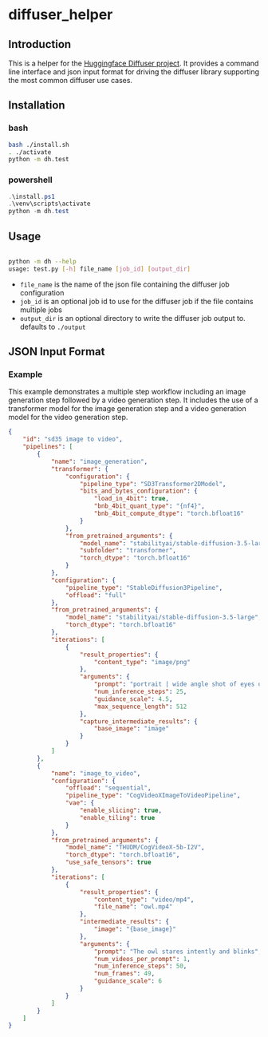 # diffuser_helper

## Introduction

This is a helper for the [Huggingface Diffuser project](https://github.com/huggingface/diffusers). It provides a command line interface and json input format for driving the diffuser library supporting the most common diffuser use cases.

## Installation

### bash

```bash
bash ./install.sh
. ./activate
python -m dh.test
```

### powershell

```powershell
.\install.ps1
.\venv\scripts\activate 
python -m dh.test
```

## Usage

```bash

python -m dh --help
usage: test.py [-h] file_name [job_id] [output_dir]
```

- `file_name` is the name of the json file containing the diffuser job configuration
- `job_id` is an optional job id to use for the diffuser job if the file contains multiple jobs
- `output_dir` is an optional directory to write the diffuser job output to. defaults to `./output`

## JSON Input Format

### Example

This example demonstrates a multiple step workflow including an image generation step followed by a video generation step. It includes the use of a transformer model for the image generation step and a video generation model for the video generation step.

```json
{
    "id": "sd35 image to video",
    "pipelines": [
        {
            "name": "image_generation",
            "transformer": {
                "configuration": {
                    "pipeline_type": "SD3Transformer2DModel",
                    "bits_and_bytes_configuration": {
                        "load_in_4bit": true,
                        "bnb_4bit_quant_type": "{nf4}",
                        "bnb_4bit_compute_dtype": "torch.bfloat16"
                    }
                },
                "from_pretrained_arguments": {
                    "model_name": "stabilityai/stable-diffusion-3.5-large",
                    "subfolder": "transformer",
                    "torch_dtype": "torch.bfloat16"
                }
            },
            "configuration": {
                "pipeline_type": "StableDiffusion3Pipeline",
                "offload": "full"
            },
            "from_pretrained_arguments": {
                "model_name": "stabilityai/stable-diffusion-3.5-large",
                "torch_dtype": "torch.bfloat16"
            },
            "iterations": [
                {
                    "result_properties": {
                        "content_type": "image/png"
                    },
                    "arguments": {
                        "prompt": "portrait | wide angle shot of eyes off to one side of frame, lucid dream-like 3d model of owl, game asset, blender, looking off in distance ::8 style | glowing ::8 background | forest, vivid neon wonderland, particles, blue, green, orange ::7 parameters | rule of thirds, golden ratio, asymmetric composition, hyper- maximalist, octane render, photorealism, cinematic realism, unreal engine, 8k ::7 --ar 16:9 --s 1000",
                        "num_inference_steps": 25,
                        "guidance_scale": 4.5,
                        "max_sequence_length": 512
                    },
                    "capture_intermediate_results": {
                        "base_image": "image"
                    }
                }
            ]
        },
        {
            "name": "image_to_video",
            "configuration": {
                "offload": "sequential",
                "pipeline_type": "CogVideoXImageToVideoPipeline",
                "vae": {
                    "enable_slicing": true,
                    "enable_tiling": true
                }
            },
            "from_pretrained_arguments": {
                "model_name": "THUDM/CogVideoX-5b-I2V",
                "torch_dtype": "torch.bfloat16",
                "use_safe_tensors": true
            },
            "iterations": [
                {
                    "result_properties": {
                        "content_type": "video/mp4",
                        "file_name": "owl.mp4"
                    },
                    "intermediate_results": {
                        "image": "{base_image}"
                    },
                    "arguments": {
                        "prompt": "The owl stares intently and blinks",
                        "num_videos_per_prompt": 1,
                        "num_inference_steps": 50,
                        "num_frames": 49,
                        "guidance_scale": 6
                    }
                }
            ]
        }
    ]
}
```
